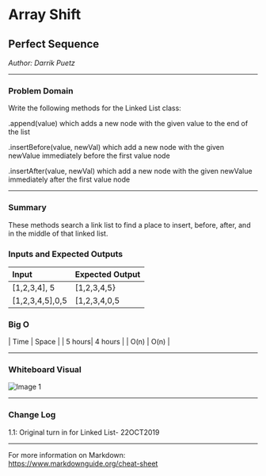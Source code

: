 # Array Shift

## Perfect Sequence
*Author: Darrik Puetz*

---

### Problem Domain

Write the following methods for the Linked List class:

.append(value) which adds a new node with the given value to the end of the list

.insertBefore(value, newVal) which add a new node with the given newValue immediately before the first value node

.insertAfter(value, newVal) which add a new node with the given newValue immediately after the first value node

---
### Summary
These methods search a link list to find a place to insert, before, after, and in the middle of that linked list.

### Inputs and Expected Outputs

| Input           | Expected Output     |
| :-----------    | :-----------         |
| [1,2,3,4], 5    | [1,2,3,4,5}         |
| [1,2,3,4,5],0,5 | [1,2,3,4,0,5       |




### Big O


| Time   | Space   |
| 5 hours| 4 hours |
| O(n)   | O(n)    |


---


### Whiteboard Visual
![Image 1](https://github.com/darrikpuetz/data-structures-and-algorithms-C-DOTNET-/blob/master/assets/LinkListInsert.jpg)


---

### Change Log

1.1: Original turn in for Linked List- 22OCT2019 

---

For more information on Markdown: https://www.markdownguide.org/cheat-sheet
